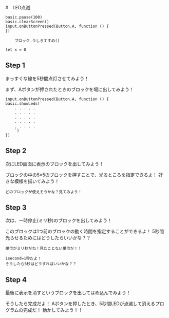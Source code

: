 #　LED点滅


```ghost
basic.pause(100)
basic.clearScreen()
input.onButtonPressed(Button.A, function () {
})

    ブロック.うしろすすめ()

```

```template
let x = 0
```


## Step 1
まっすぐな線を5秒間点灯させてみよう！

まず、Aボタンが押されたときのブロックを場に出してみよう！

```blocks
input.onButtonPressed(Button.A, function () {
basic.showLeds(`
    . . . . .
    . . . . .
    . . . . .
    . . . . .
    . . . . .
    `)
})
```

## Step 2

次にLED画面に表示のブロックを出してみよう！

ブロックの中の5×5のブロックを押すことで、光るところを指定できるよ！
好きな模様を描いてみよう！
 

```utorialhint
どのブロックが使えそうかな？見てみよう！
```
## Step 3

次は、一時停止(ミリ秒)のブロックを出してみよう！

このブロックは1つ前のブロックの動く時間を指定することができるよ！
5秒間光らせるためにはどうしたらいいかな？？

```utorialhint
単位がミリ秒だね！見たことない単位だ！！

1second=1秒だよ！
そうしたら5秒はどうすればいいかな？？
```

## Step 4

最後に表示を消すというブロックを出してはめ込んでみよう！

そうしたら完成だよ！
Aボタンを押したとき、5秒間LEDが点滅して消えるプログラムの完成だ！
動かしてみよう！！
